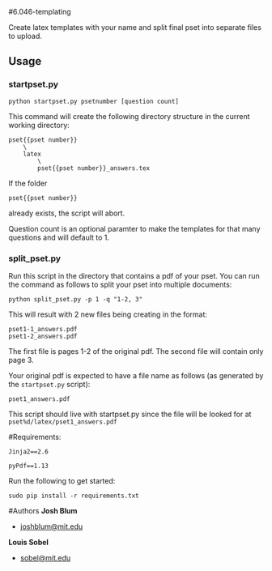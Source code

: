 #6.046-templating

Create latex templates with your name and split final pset into separate files to upload.

## Usage

### startpset.py

    python startpset.py psetnumber [question count]

This command will create the following directory structure in the current working directory:

    pset{{pset number}}
        \
        latex
            \
            pset{{pset number}}_answers.tex
         
If the folder 

    pset{{pset number}}

already exists, the script will abort.

Question count is an optional paramter to make the templates for that many questions and will default to 1.

### split_pset.py
Run this script in the directory that contains a pdf of your pset. 
You can run the command as follows to split your pset into multiple documents: 

    python split_pset.py -p 1 -q "1-2, 3"

This will result with 2 new files being creating in the format:

    pset1-1_answers.pdf
    pset1-2_answers.pdf

The first file is pages 1-2 of the original pdf. The second file will contain only page 3. 

Your original pdf is expected to have a file name as follows (as generated by the `startpset.py` script):

    pset1_answers.pdf

This script should live with startpset.py since the file will be looked for at `pset%d/latex/pset1_answers.pdf`

#Requirements: 

    Jinja2==2.6

    pyPdf==1.13

Run the following to get started: 
  
    sudo pip install -r requirements.txt

#Authors
**Josh Blum**
+ joshblum@mit.edu

**Louis Sobel**
+ sobel@mit.edu